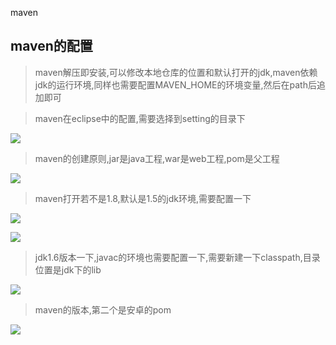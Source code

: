 maven

## maven的配置

>maven解压即安装,可以修改本地仓库的位置和默认打开的jdk,maven依赖jdk的运行环境,同样也需要配置MAVEN_HOME的环境变量,然后在path后追加即可

>maven在eclipse中的配置,需要选择到setting的目录下

![][1]

>maven的创建原则,jar是java工程,war是web工程,pom是父工程

![][2]

>maven打开若不是1.8,默认是1.5的jdk环境,需要配置一下

![][3]

![][4]

>jdk1.6版本一下,javac的环境也需要配置一下,需要新建一下classpath,目录位置是jdk下的lib

![][5]

>maven的版本,第二个是安卓的pom

![][6]


  [1]: https://www.github.com/zyzfirst/note_images/raw/master/%E5%B0%8F%E4%B9%A6%E5%8C%A0/1507823458393.jpg
  [2]: https://www.github.com/zyzfirst/note_images/raw/master/%E5%B0%8F%E4%B9%A6%E5%8C%A0/1507823685002.jpg
  [3]: https://www.github.com/zyzfirst/note_images/raw/master/%E5%B0%8F%E4%B9%A6%E5%8C%A0/1507823813597.jpg
  [4]: https://www.github.com/zyzfirst/note_images/raw/master/%E5%B0%8F%E4%B9%A6%E5%8C%A0/1507823848783.jpg
  [5]: https://www.github.com/zyzfirst/note_images/raw/master/%E5%B0%8F%E4%B9%A6%E5%8C%A0/1507824039653.jpg
  [6]: https://www.github.com/zyzfirst/note_images/raw/master/%E5%B0%8F%E4%B9%A6%E5%8C%A0/1507824347367.jpg